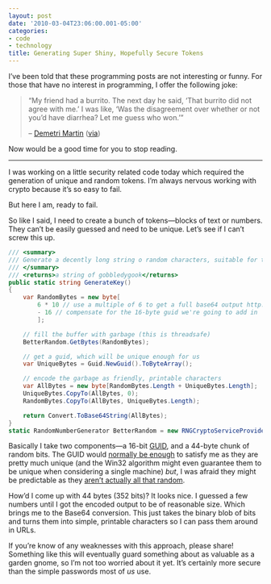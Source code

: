 ```yaml
---
layout: post
date: '2010-03-04T23:06:00.001-05:00'
categories:
- code
- technology
title: Generating Super Shiny, Hopefully Secure Tokens
---
```


I’ve been told that these programming posts are not interesting or funny. For those that have no interest in programming, I offer the following joke:

> “My friend had a burrito. The next day he said, ‘That burrito did not agree with me.’ I was like, ‘Was the disagreement over whether or not you’d have diarrhea? Let me guess who won.’” 
> 
> – [Demetri Martin](http://www.demetrimartin.com/) ([via](http://captainpinhead.wordpress.com/2006/10/01/demetri-martin-quotes/))

Now would be a good time for you to stop reading.

***

I was working on a little security related code today which required the generation of unique and random tokens. I’m always nervous working with crypto because it’s so easy to fail. 

But here I am, ready to fail.

So like I said, I need to create a bunch of tokens—blocks of text or numbers. They can’t be easily guessed and need to be unique. Let’s see if I can’t screw this up.

```cs
/// <summary>
/// Generate a decently long string o random characters, suitable for tokens
/// </summary>
/// <returns>a string of gobbledygook</returns>
public static string GenerateKey()
{
    var RandomBytes = new byte[
        6 * 10 // use a multiple of 6 to get a full base64 output http://en.wikipedia.org/wiki/Base64">http://en.wikipedia.org/wiki/Base64
        - 16 // compensate for the 16-byte guid we're going to add in 
        ];

    // fill the buffer with garbage (this is threadsafe)
    BetterRandom.GetBytes(RandomBytes);

    // get a guid, which will be unique enough for us
    var UniqueBytes = Guid.NewGuid().ToByteArray();

    // encode the garbage as friendly, printable characters
    var AllBytes = new byte[RandomBytes.Length + UniqueBytes.Length];
    UniqueBytes.CopyTo(AllBytes, 0);
    RandomBytes.CopyTo(AllBytes, UniqueBytes.Length);

    return Convert.ToBase64String(AllBytes);
}
static RandomNumberGenerator BetterRandom = new RNGCryptoServiceProvider();
```
 
Basically I take two components—a 16-bit [GUID](http://en.wikipedia.org/wiki/Globally_Unique_Identifier), and a 44-byte chunk of random bits. The GUID would [normally be enough](http://blogs.msdn.com/oldnewthing/archive/2008/06/27/8659071.aspx) to satisfy me as they are pretty much unique (and the Win32 algorithm might even guarantee them to be unique when considering a single machine) *but*, I was afraid they might be predictable as they [aren’t actually all that random](http://blogs.msdn.com/oldnewthing/archive/2008/06/27/8659071.aspx). 

How’d I come up with 44 bytes (352 bits)? It looks nice. I guessed a few numbers until I got the encoded output to be of reasonable size. Which brings me to the Base64 conversion. This just takes the binary blob of bits and turns them into simple, printable characters so I can pass them around in URLs.

If you’re know of any weaknesses with this approach, please share! Something like this will eventually guard something about as valuable as a garden gnome, so I’m not too worried about it yet. It’s certainly more secure than the simple passwords most of *us* use.